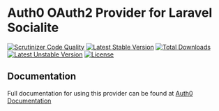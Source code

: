 # Auth0 OAuth2 Provider for Laravel Socialite

[![Scrutinizer Code Quality](https://img.shields.io/scrutinizer/g/SocialiteProviders/Auth0.svg?style=flat-square)](https://scrutinizer-ci.com/g/SocialiteProviders/Auth0/?branch=master)
[![Latest Stable Version](https://img.shields.io/packagist/v/socialiteproviders/auth0.svg?style=flat-square)](https://packagist.org/packages/socialiteproviders/auth0)
[![Total Downloads](https://img.shields.io/packagist/dt/socialiteproviders/auth0.svg?style=flat-square)](https://packagist.org/packages/socialiteproviders/auth0)
[![Latest Unstable Version](https://img.shields.io/packagist/vpre/socialiteproviders/auth0.svg?style=flat-square)](https://packagist.org/packages/socialiteproviders/auth0)
[![License](https://img.shields.io/packagist/l/socialiteproviders/auth0.svg?style=flat-square)](https://packagist.org/packages/socialiteproviders/auth0)

## Documentation

Full documentation for using this provider can be found at [Auth0 Documentation](http://socialiteproviders.github.io/providers/auth0/)

